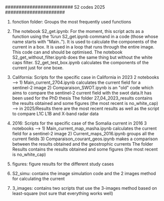######################### S2 codes 2025 ######################

1) fonction folder: Groups the most frequently used functions
2) The notebook S2_get.ipynb: For the moment, this script acts as a function using the %run S2_get.ipynb command in a code (those whose name starts with "Main.."). It is used to calculate the components of the current in a box. It is used in a loop that runs through the entire image. This code can and should be optimised. The notebook S2_get_without_filter.ipynb does the same thing but without the white caps filter. S2_get_test_box.ipynb calculates the components of the current just for one boxe.
   
3) California: Scripts for the specific case in California in 2023
   2 notebooks --> 1) Main_current_2704.ipynb calculates the current field for a sentinel-2 image
                   2) Comparaison_SWOT.ipynb is an "old" code which aims to compare the sentinel-2 current field with the swot data.It has been used for the PhD thesis
   The folder 27_04_2023_results contains the results obtained and some figures (the most recent is no_white_cap) --> in 2025/Results there are the most recent results as well as the script to compare L1C L1B and X-band radar data
4) 2016: Scripts for the specific case of the Somalia current in 2016
   3 notebooks --> 1) Main_current_map_masha.ipynb calculates the current field for a sentinel-2 image
                   2) Current_maps_2016.ipynb groups all the current fields
                   3) Comparaison_courant_geos.ipynb makes a comparison between the results obtained and the geostrophic currents
   The folder Results contains the results obtained and some figures (the most recent is no_white_cap)
5) figures: figure results for the different study cases
6) S2_simu: contains the image simulation code and the 2 images method for calculating the current
7) 3_images: contains two scripts that use the 3-images method based on least-square (not sure that everything works well)
